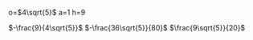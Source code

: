 o=$4\sqrt{5}$
a=$1$
h=$9$


$-\frac{9}{4\sqrt{5}}$
$-\frac{36\sqrt{5}}{80}$
$\frac{9\sqrt{5}}{20}$

